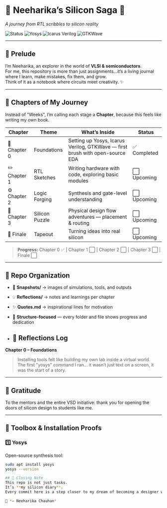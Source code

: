 # 🌸 Neeharika’s Silicon Saga 🌸  
*A journey from RTL scribbles to silicon reality*  

![Status](https://img.shields.io/badge/Progress-Chapter0-green) ![Yosys](https://img.shields.io/badge/Tool-Yosys-blue) ![Icarus Verilog](https://img.shields.io/badge/Tool-IcarusVerilog-blueviolet) ![GTKWave](https://img.shields.io/badge/Tool-GTKWave-skyblue)  

---

## 🌼 Prelude  
I’m Neeharika, an explorer in the world of **VLSI & semiconductors**.  
For me, this repository is more than just assignments...it’s a living journal where I learn, make mistakes, fix them, and grow.  
Think of it as a notebook where circuits meet creativity. ✨  

---

## 📂 Chapters of My Journey  
Instead of "Weeks", I’m calling each stage a **Chapter**, because this feels like writing my own book.  

| Chapter | Theme | What’s Inside | Status |
|---------|-------|---------------|--------|
| 🌱 Chapter 0 | Foundations | Setting up Yosys, Icarus Verilog, GTKWave — first brush with open-source EDA | ✅ Completed |
| ✏️ Chapter 1 | RTL Sketches | Writing hardware with code, exploring basic modules | ⬜ Upcoming |
| ⚙️ Chapter 2 | Logic Forging | Synthesis and gate-level understanding | ⬜ Upcoming |
| 🧩 Chapter 3 | Silicon Puzzle | Physical design flow adventures — placement & routing | ⬜ Upcoming |
| 🚀 Finale | Tapeout | Turning ideas into real silicon | ⬜ Upcoming |

> **Progress:** Chapter 0 ✅ | Chapter 1 ⬜ | Chapter 2 ⬜ | Chapter 3 ⬜ | Finale ⬜  

---

## 🎨 Repo Organization  
- 📸 **Snapshots/** → images of simulations, tools, and outputs  
- 💡 **Reflections/** → notes and learnings per chapter  
- ✨ **Quotes.md** → inspirational lines for motivation  
- 🎯 **Structure-focused** — every folder and file shows progress and dedication

- ## 🌟 Reflections Log  

**Chapter 0 – Foundations**  
> Installing tools felt like building my own lab inside a virtual world.  
> The first "yosys" command I ran... it wasn’t just text on a screen, it was the start of a story.  


---
## 🙏 Gratitude  
To the mentors and the entire VSD initiative: thank you for opening the doors of silicon design to students like me.  

---


## 🔧 Toolbox & Installation Proofs  

### 1️⃣ Yosys
Open-source synthesis tool:  
```bash
sudo apt install yosys
yosys --version

## 💫 Closing Note  
This repo is not just tasks.  
It’s **my silicon diary**.  
Every commit here is a step closer to my dream of becoming a designer who can turn equations into chips and ideas into impact.  

🌸 *— Neeharika Chauhan*  

